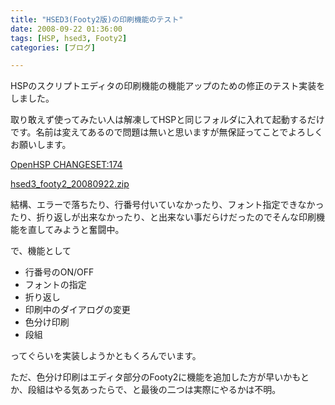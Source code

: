 ```yaml
---
title: "HSED3(Footy2版)の印刷機能のテスト"
date: 2008-09-22 01:36:00
tags: [HSP, hsed3, Footy2]
categories: [ブログ]

---
```


HSPのスクリプトエディタの印刷機能の機能アップのための修正のテスト実装をしました。

取り敢えず使ってみたい人は解凍してHSPと同じフォルダに入れて起動するだけです。名前は変えてあるので問題は無いと思いますが無保証ってことでよろしくお願いします。

[OpenHSP CHANGESET:174][1]

 [1]: http://dev.onionsoft.net/trac/changeset/174

[hsed3\_footy2\_20080922.zip][2]

 [2]: /files/hsed3_footy2_20080922.zip

結構、エラーで落ちたり、行番号付いていなかったり、フォント指定できなかったり、折り返しが出来なかったり、と出来ない事だらけだったのでそんな印刷機能を直してみようと奮闘中。

で、機能として

  * 行番号のON/OFF
  * フォントの指定
  * 折り返し
  * 印刷中のダイアログの変更
  * 色分け印刷
  * 段組

ってぐらいを実装しようかともくろんでいます。

ただ、色分け印刷はエディタ部分のFooty2に機能を追加した方が早いかもとか、段組はやる気あったらで、と最後の二つは実際にやるかは不明。

